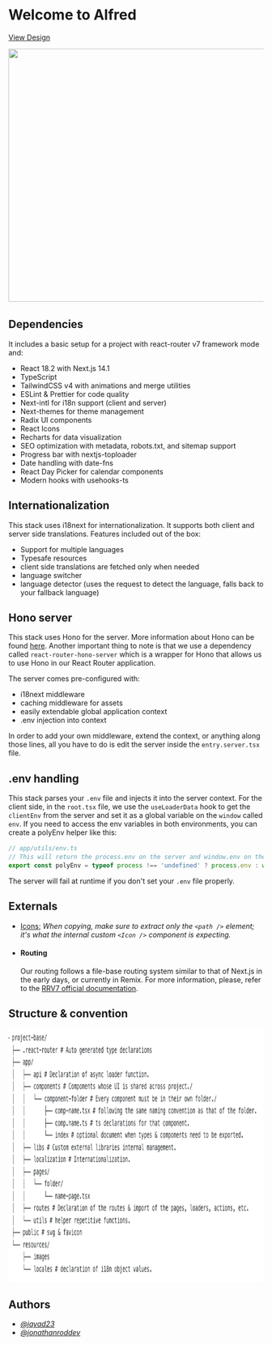 # Welcome to Alfred

[View Design](https://www.figma.com/design/KImAEAqgfI0PM5gZ59Ktpq/ALFRED-MG?node-id=0-1&p=f&t=CdB8ifwESxCoQF3r-0)

<p align="middle">
<img  width="900px" height="500px" src="./resources/images/png/new-cover-showcase.png" />
</p>

## Dependencies

It includes a basic setup for a project with react-router v7 framework mode and:

- React 18.2 with Next.js 14.1
- TypeScript
- TailwindCSS v4 with animations and merge utilities
- ESLint & Prettier for code quality
- Next-intl for i18n support (client and server)
- Next-themes for theme management
- Radix UI components
- React Icons
- Recharts for data visualization
- SEO optimization with metadata, robots.txt, and sitemap support
- Progress bar with nextjs-toploader
- Date handling with date-fns
- React Day Picker for calendar components
- Modern hooks with usehooks-ts

## Internationalization

This stack uses i18next for internationalization. It supports both client and
server side translations. Features included out of the box:

- Support for multiple languages
- Typesafe resources
- client side translations are fetched only when needed
- language switcher
- language detector (uses the request to detect the language, falls back to your
  fallback language)

## Hono server

This stack uses Hono for the server. More information about Hono can be found
[here](https://honojs.dev/). Another important thing to note is that we use a
dependency called `react-router-hono-server` which is a wrapper for Hono that
allows us to use Hono in our React Router application.

The server comes pre-configured with:

- i18next middleware
- caching middleware for assets
- easily extendable global application context
- .env injection into context

In order to add your own middleware, extend the context, or anything along those
lines, all you have to do is edit the server inside the `entry.server.tsx` file.

## .env handling

This stack parses your `.env` file and injects it into the server context. For
the client side, in the `root.tsx` file, we use the `useLoaderData` hook to get
the `clientEnv` from the server and set it as a global variable on the `window`
called `env`. If you need to access the env variables in both environments, you
can create a polyEnv helper like this:

```ts
// app/utils/env.ts
// This will return the process.env on the server and window.env on the client
export const polyEnv = typeof process !== 'undefined' ? process.env : window.env
```

The server will fail at runtime if you don't set your `.env` file properly.

## Externals

- [Icons](https://icon-sets.iconify.design/); <i>When copying, make sure to
  extract only the `<path />` element; it's what the internal custom `<Icon />`
  component is expecting.</i>

- #### Routing
  Our routing follows a file-base routing system similar to that of Next.js in
  the early days, or currently in Remix. For more information, please, refer to
  the
  [RRV7 official documentation](https://reactrouter.com/how-to/file-route-conventions).

## Structure & convention

<p align="middle">
	<img  width="900px" height="500px" src="./src/resources/images/png/structure-tree.png" />
</p>

## Authors

- [_@jayad23_](https://github.com/jayad23)
- [_@jonathanroddev_](https://github.com/jonathanroddev)
